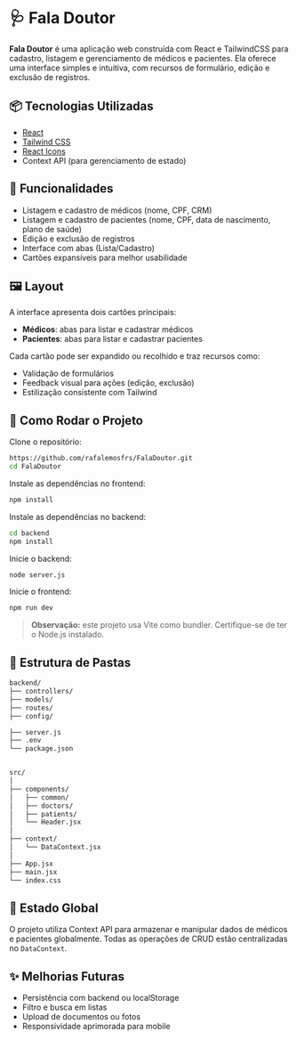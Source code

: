 # 🩺 Fala Doutor

**Fala Doutor** é uma aplicação web construída com React e TailwindCSS para cadastro, listagem e gerenciamento de médicos e pacientes. Ela oferece uma interface simples e intuitiva, com recursos de formulário, edição e exclusão de registros.

## 📦 Tecnologias Utilizadas

- [React](https://reactjs.org/)
- [Tailwind CSS](https://tailwindcss.com/)
- [React Icons](https://react-icons.github.io/react-icons/)
- Context API (para gerenciamento de estado)

## 🎯 Funcionalidades

- Listagem e cadastro de médicos (nome, CPF, CRM)
- Listagem e cadastro de pacientes (nome, CPF, data de nascimento, plano de saúde)
- Edição e exclusão de registros
- Interface com abas (Lista/Cadastro)
- Cartões expansíveis para melhor usabilidade

## 🖼️ Layout

A interface apresenta dois cartões principais:
- **Médicos**: abas para listar e cadastrar médicos
- **Pacientes**: abas para listar e cadastrar pacientes

Cada cartão pode ser expandido ou recolhido e traz recursos como:
- Validação de formulários
- Feedback visual para ações (edição, exclusão)
- Estilização consistente com Tailwind

## 🚀 Como Rodar o Projeto
Clone o repositório:
```bash
https://github.com/rafalemosfrs/FalaDoutor.git
cd FalaDoutor
```

Instale as dependências no frontend:
```bash
npm install
```

Instale as dependências no backend:
```bash
cd backend
npm install
```

Inicie o backend:
```bash
node server.js
```

Inicie o frontend:
```bash
npm run dev
```
> **Observação:** este projeto usa Vite como bundler. Certifique-se de ter o Node.js instalado.

## 📁 Estrutura de Pastas

```bash
backend/
├── controllers/
├── models/
├── routes/
├── config/

├── server.js
├── .env
└── package.json


src/
│
├── components/
│   ├── common/          
│   ├── doctors/         
│   ├── patients/        
│   └── Header.jsx
│
├── context/
│   └── DataContext.jsx
│
├── App.jsx
├── main.jsx
└── index.css

```

## 🧠 Estado Global

O projeto utiliza Context API para armazenar e manipular dados de médicos e pacientes globalmente. Todas as operações de CRUD estão centralizadas no `DataContext`.

## ✨ Melhorias Futuras

- Persistência com backend ou localStorage
- Filtro e busca em listas
- Upload de documentos ou fotos
- Responsividade aprimorada para mobile